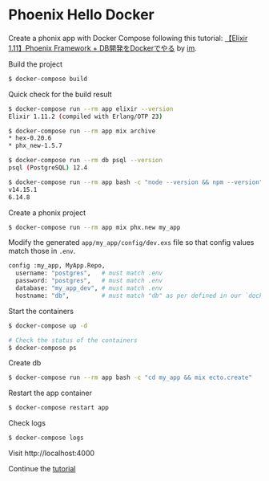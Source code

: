 # Phoenix Hello Docker

Create a phonix app with Docker Compose following this tutorial: [【Elixir 1.11】Phoenix Framework + DB開発をDockerでやる](https://qiita.com/im_miolab/items/84d9d71d109d689d267d) by [im](https://twitter.com/im_miolab).

Build the project

```sh
$ docker-compose build
```

Quick check for the build result

```sh
$ docker-compose run --rm app elixir --version
Elixir 1.11.2 (compiled with Erlang/OTP 23)

$ docker-compose run --rm app mix archive
* hex-0.20.6
* phx_new-1.5.7

$ docker-compose run --rm db psql --version
psql (PostgreSQL) 12.4

$ docker-compose run --rm app bash -c "node --version && npm --version"
v14.15.1
6.14.8
```

Create a phonix project

```sh
$ docker-compose run --rm app mix phx.new my_app
```

Modify the generated `app/my_app/config/dev.exs` file so that config values match those in `.env`.

```sh
config :my_app, MyApp.Repo,
  username: "postgres",   # must match .env
  password: "postgres",   # must match .env
  database: "my_app_dev", # must match .env
  hostname: "db",         # must match "db" as per defined in our `docker-compose.yml` file
```

Start the containers

```sh
$ docker-compose up -d

# Check the status of the containers
$ docker-compose ps
```

Create db

```sh
$ docker-compose run --rm app bash -c "cd my_app && mix ecto.create"
```

Restart the app container

```sh
$ docker-compose restart app
```

Check logs

```sh
$ docker-compose logs
```

Visit http://localhost:4000

Continue the [tutorial](https://qiita.com/im_miolab/items/84d9d71d109d689d267d#crud-webui%E5%AE%9F%E8%A3%85)

